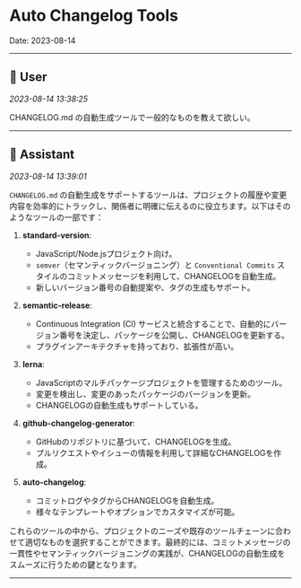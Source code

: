 # Auto Changelog Tools

Date: 2023-08-14

---

## 👤 User
*2023-08-14 13:38:25*

CHANGELOG.md の自動生成ツールで一般的なものを教えて欲しい。

---

## 🤖 Assistant
*2023-08-14 13:39:01*

`CHANGELOG.md` の自動生成をサポートするツールは、プロジェクトの履歴や変更内容を効率的にトラックし、関係者に明確に伝えるのに役立ちます。以下はそのようなツールの一部です：

1. **standard-version**: 
   - JavaScript/Node.jsプロジェクト向け。
   - `semver`（セマンティックバージョニング）と `Conventional Commits` スタイルのコミットメッセージを利用して、CHANGELOGを自動生成。
   - 新しいバージョン番号の自動提案や、タグの生成もサポート。

2. **semantic-release**: 
   - Continuous Integration (CI) サービスと統合することで、自動的にバージョン番号を決定し、パッケージを公開し、CHANGELOGを更新する。
   - プラグインアーキテクチャを持っており、拡張性が高い。

3. **lerna**: 
   - JavaScriptのマルチパッケージプロジェクトを管理するためのツール。
   - 変更を検出し、変更のあったパッケージのバージョンを更新。
   - CHANGELOGの自動生成もサポートしている。

4. **github-changelog-generator**: 
   - GitHubのリポジトリに基づいて、CHANGELOGを生成。
   - プルリクエストやイシューの情報を利用して詳細なCHANGELOGを作成。

5. **auto-changelog**: 
   - コミットログやタグからCHANGELOGを自動生成。
   - 様々なテンプレートやオプションでカスタマイズが可能。

これらのツールの中から、プロジェクトのニーズや既存のツールチェーンに合わせて適切なものを選択することができます。最終的には、コミットメッセージの一貫性やセマンティックバージョニングの実践が、CHANGELOGの自動生成をスムーズに行うための鍵となります。

---
